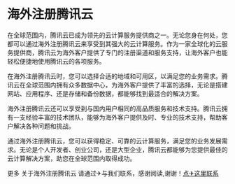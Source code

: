 # 海外注册腾讯云

在全球范围内，腾讯云已成为领先的云计算服务提供商之一。无论您身在何处，您都可以通过海外注册腾讯云来享受到其强大的云计算服务。作为一家全球化的云服务提供商，腾讯云为海外客户提供了专门的注册渠道和服务支持，让海外客户也能轻松便捷地使用腾讯云的各项服务。

在海外注册腾讯云时，您可以选择合适的地域和可用区，以满足您的业务需求。腾讯云在全球范围内拥有众多数据中心，为海外客户提供了丰富的选择，无论是搭建网站、应用程序、还是存储和备份数据，都能够找到最适合的解决方案。

海外注册腾讯云还可以享受到与国内用户相同的高品质服务和技术支持。腾讯云拥有一支经验丰富的技术团队，能够为海外客户提供及时、专业的技术支持，帮助客户解决各种问题和挑战。

通过海外注册腾讯云，您可以获得稳定、可靠的云计算服务，满足您的业务发展需求。无论是个人开发者、创业公司，还是大型企业，腾讯云都能够为您提供最佳的云计算解决方案，助您在全球范围内取得成功。

更多 关于海外注册腾讯云 请通过✈与我们联系，感谢阅读,谢谢！[点✈这里联系](https://ww.k02.cc)